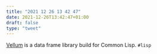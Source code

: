 ```yaml
---
title: "2021 12 26 13 42 47"
date: 2021-12-26T13:42:47+01:00
draft: false
type: "tweet"
---
```

[Vellum](https://github.com/sirherrbatka/vellum) is a data frame library build for Common Lisp. `#lisp`
